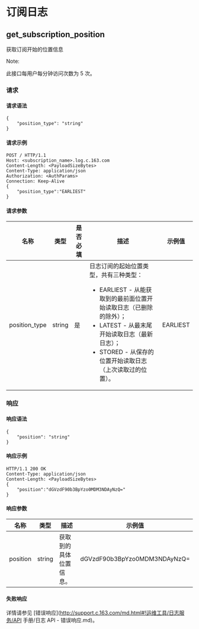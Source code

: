 # 订阅日志

## get_subscription_position

获取订阅开始的位置信息

<span>Note:</span><div class="alertContent">此接口每用户每分钟访问次数为 5 次。</div>

### 请求
#### 请求语法

    {
        "position_type": "string"
    }

#### 请求示例

    POST / HTTP/1.1
    Host: <subscription_name>.log.c.163.com
    Content-Length: <PayloadSizeBytes>
    Content-Type: application/json
    Authorization: <AuthParams>
    Connection: Keep-Alive
    {
        "position_type":"EARLIEST"
    }

#### 请求参数

|      名称     |  类型  | 是否必填 |                                                                                                                     描述                                                                                                                    |  示例值  |
|---------------|--------|----------|---------------------------------------------------------------------------------------------------------------------------------------------------------------------------------------------------------------------------------------------|----------|
| position_type | string | 是       | 日志订阅的起始位置类型，共有三种类型：<ul><li>EARLIEST - 从能获取到的最前面位置开始读取日志（已删除的除外）；</li><li>LATEST - 从最末尾开始读取日志（最新日志）；</li><li>STORED - 从保存的位置开始读取日志（上次读取过的位置）。</li></ul> | EARLIEST |

### 响应
#### 响应语法

    {
        "position": "string"
    }
    
#### 响应示例

    HTTP/1.1 200 OK
    Content-Type: application/json
    Content-Length: <PayloadSizeBytes>
    {
        "position":"dGVzdF90b3BpYzo0MDM3NDAyNzQ="
    }

#### 响应参数
|   名称   |  类型  |          描述          |            示例值            |
|----------|--------|------------------------|------------------------------|
| position | string | 获取到的具体位置信息。 | dGVzdF90b3BpYzo0MDM3NDAyNzQ= |



#### 失败响应

详情请参见 [错误响应](http://support.c.163.com/md.html#!运维工具/日志服务/API 手册/日志 API - 错误响应.md)。